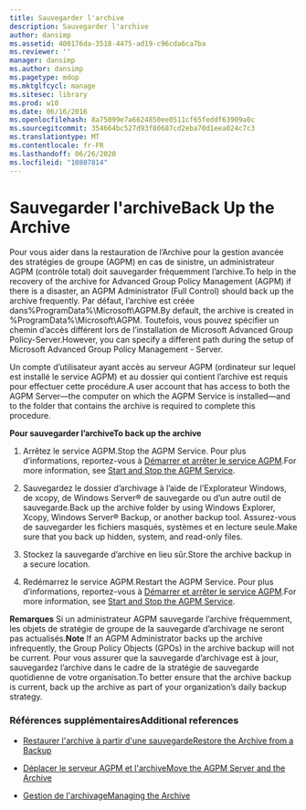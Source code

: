 ```yaml
---
title: Sauvegarder l'archive
description: Sauvegarder l'archive
author: dansimp
ms.assetid: 400176da-3518-4475-ad19-c96cda6ca7ba
ms.reviewer: ''
manager: dansimp
ms.author: dansimp
ms.pagetype: mdop
ms.mktglfcycl: manage
ms.sitesec: library
ms.prod: w10
ms.date: 06/16/2016
ms.openlocfilehash: 8a75099e7a6624850ee0511cf65feddf63909a0c
ms.sourcegitcommit: 354664bc527d93f80687cd2eba70d1eea024c7c3
ms.translationtype: MT
ms.contentlocale: fr-FR
ms.lasthandoff: 06/26/2020
ms.locfileid: "10807814"
---
```

# <span data-ttu-id="69543-103">Sauvegarder l'archive</span><span class="sxs-lookup"><span data-stu-id="69543-103">Back Up the Archive</span></span>


<span data-ttu-id="69543-104">Pour vous aider dans la restauration de l’Archive pour la gestion avancée des stratégies de groupe (AGPM) en cas de sinistre, un administrateur AGPM (contrôle total) doit sauvegarder fréquemment l’archive.</span><span class="sxs-lookup"><span data-stu-id="69543-104">To help in the recovery of the archive for Advanced Group Policy Management (AGPM) if there is a disaster, an AGPM Administrator (Full Control) should back up the archive frequently.</span></span> <span data-ttu-id="69543-105">Par défaut, l’archive est créée dans%ProgramData%\\Microsoft\\AGPM.</span><span class="sxs-lookup"><span data-stu-id="69543-105">By default, the archive is created in %ProgramData%\\Microsoft\\AGPM.</span></span> <span data-ttu-id="69543-106">Toutefois, vous pouvez spécifier un chemin d’accès différent lors de l’installation de Microsoft Advanced Group Policy-Server.</span><span class="sxs-lookup"><span data-stu-id="69543-106">However, you can specify a different path during the setup of Microsoft Advanced Group Policy Management - Server.</span></span>

<span data-ttu-id="69543-107">Un compte d’utilisateur ayant accès au serveur AGPM (ordinateur sur lequel est installé le service AGPM) et au dossier qui contient l’archive est requis pour effectuer cette procédure.</span><span class="sxs-lookup"><span data-stu-id="69543-107">A user account that has access to both the AGPM Server—the computer on which the AGPM Service is installed—and to the folder that contains the archive is required to complete this procedure.</span></span>

**<span data-ttu-id="69543-108">Pour sauvegarder l’archive</span><span class="sxs-lookup"><span data-stu-id="69543-108">To back up the archive</span></span>**

1.  <span data-ttu-id="69543-109">Arrêtez le service AGPM.</span><span class="sxs-lookup"><span data-stu-id="69543-109">Stop the AGPM Service.</span></span> <span data-ttu-id="69543-110">Pour plus d’informations, reportez-vous à [Démarrer et arrêter le service AGPM](start-and-stop-the-agpm-service-agpm30ops.md).</span><span class="sxs-lookup"><span data-stu-id="69543-110">For more information, see [Start and Stop the AGPM Service](start-and-stop-the-agpm-service-agpm30ops.md).</span></span>

2.  <span data-ttu-id="69543-111">Sauvegardez le dossier d’archivage à l’aide de l’Explorateur Windows, de xcopy, de Windows Server® de sauvegarde ou d’un autre outil de sauvegarde.</span><span class="sxs-lookup"><span data-stu-id="69543-111">Back up the archive folder by using Windows Explorer, Xcopy, Windows Server® Backup, or another backup tool.</span></span> <span data-ttu-id="69543-112">Assurez-vous de sauvegarder les fichiers masqués, systèmes et en lecture seule.</span><span class="sxs-lookup"><span data-stu-id="69543-112">Make sure that you back up hidden, system, and read-only files.</span></span>

3.  <span data-ttu-id="69543-113">Stockez la sauvegarde d’archive en lieu sûr.</span><span class="sxs-lookup"><span data-stu-id="69543-113">Store the archive backup in a secure location.</span></span>

4.  <span data-ttu-id="69543-114">Redémarrez le service AGPM.</span><span class="sxs-lookup"><span data-stu-id="69543-114">Restart the AGPM Service.</span></span> <span data-ttu-id="69543-115">Pour plus d’informations, reportez-vous à [Démarrer et arrêter le service AGPM](start-and-stop-the-agpm-service-agpm30ops.md).</span><span class="sxs-lookup"><span data-stu-id="69543-115">For more information, see [Start and Stop the AGPM Service](start-and-stop-the-agpm-service-agpm30ops.md).</span></span>

<span data-ttu-id="69543-116">**Remarques**  Si un administrateur AGPM sauvegarde l’archive fréquemment, les objets de stratégie de groupe de la sauvegarde d’archivage ne seront pas actualisés.</span><span class="sxs-lookup"><span data-stu-id="69543-116">**Note** If an AGPM Administrator backs up the archive infrequently, the Group Policy Objects (GPOs) in the archive backup will not be current.</span></span> <span data-ttu-id="69543-117">Pour vous assurer que la sauvegarde d’archivage est à jour, sauvegardez l’archive dans le cadre de la stratégie de sauvegarde quotidienne de votre organisation.</span><span class="sxs-lookup"><span data-stu-id="69543-117">To better ensure that the archive backup is current, back up the archive as part of your organization’s daily backup strategy.</span></span>

 

### <span data-ttu-id="69543-118">Références supplémentaires</span><span class="sxs-lookup"><span data-stu-id="69543-118">Additional references</span></span>

-   [<span data-ttu-id="69543-119">Restaurer l'archive à partir d'une sauvegarde</span><span class="sxs-lookup"><span data-stu-id="69543-119">Restore the Archive from a Backup</span></span>](restore-the-archive-from-a-backup.md)

-   [<span data-ttu-id="69543-120">Déplacer le serveur AGPM et l'archive</span><span class="sxs-lookup"><span data-stu-id="69543-120">Move the AGPM Server and the Archive</span></span>](move-the-agpm-server-and-the-archive.md)

-   [<span data-ttu-id="69543-121">Gestion de l'archivage</span><span class="sxs-lookup"><span data-stu-id="69543-121">Managing the Archive</span></span>](managing-the-archive.md)

 

 





